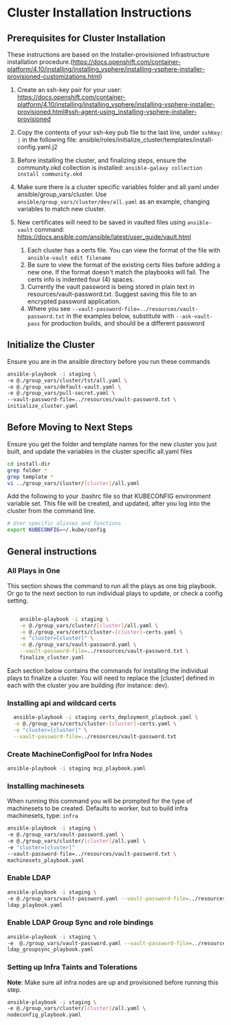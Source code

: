 # Cluster Installation Instructions

## Prerequisites for Cluster Installation

These instructions are based on the Installer-provisioned Infrastructure installation procedure.(<https://docs.openshift.com/container-platform/4.10/installing/installing_vsphere/installing-vsphere-installer-provisioned-customizations.html>)

1. Create an ssh-key pair for your user: <https://docs.openshift.com/container-platform/4.10/installing/installing_vsphere/installing-vsphere-installer-provisioned.html#ssh-agent-using_installing-vsphere-installer-provisioned>

2. Copy the contents of your ssh-key pub file to the last line, under `sshKey: |` in the following file:
  ansible/roles/initialize_cluster/templates/install-config.yaml.j2

3. Before installing the cluster, and finalizing steps, ensure the community.okd collection is installed:
`ansible-galaxy collection install community.okd`

4. Make sure there is a cluster specific variables folder and all.yaml under ansible/group_vars/cluster.
Use `ansible/group_vars/cluster/dev/all.yaml` as an example, changing variables to match new cluster.

5. New certificates will need to be saved in vaulted files using `ansible-vault` command: <https://docs.ansible.com/ansible/latest/user_guide/vault.html>
   1. Each cluster has a certs file. You can view the format of the file with `ansible-vault edit filename`
   2. Be sure to view the format of the existing certs files before adding a new one. If the format doesn't match the playbooks will fail. The certs info is indented four (4) spaces.
   3. Currently the vault password is being stored in plain text in resources/vault-password.txt. Suggest saving this file to an encrypted password application.
   4. Where you see `--vault-password-file=../resources/vault-password.txt` in the examples below, substitute with `--ask-vault-pass` for production builds, and should be a different password

## Initialize the Cluster

Ensure you are in the ansible directory before you run these commands

  ```sh
  ansible-playbook -i staging \
  -e @./group_vars/cluster/tst/all.yaml \
  -e @./group_vars/default-vault.yaml \
  -e @./group_vars/pull-secret.yaml \
  --vault-password-file=../resources/vault-password.txt \
  initialize_cluster.yaml
  ```

## Before Moving to Next Steps

Ensure you get the folder and template names for the new cluster you just built, and update the variables in the cluster specific all.yaml files

  ```sh
  cd install-dir
  grep folder *
  grep template *
  vi ../group_vars/cluster/[cluster]/all.yaml
  ```

Add the following to your .bashrc file so that KUBECONFIG environment variable set.
This file will be created, and updated, after you log into the cluster from the command line.

```sh
# User specific aliases and functions
export KUBECONFIG=~/.kube/config
```

## General instructions

### All Plays in One

This section shows the command to run all the plays as one big playbook.
Or go to the next section to run individual plays to update, or check a config setting.

```sh

    ansible-playbook -i staging \
    -e @./group_vars/cluster/[cluster]/all.yaml \
    -e @./group_vars/certs/cluster-[cluster]-certs.yaml \
    -e "cluster=[cluster]" \
    -e @./group_vars/vault-password.yaml \
    --vault-password-file=../resources/vault-password.txt \
    finalize_cluster.yaml

```

Each section below contains the commands for installing the individual plays to finalize a cluster.
You will need to replace the [cluster] defined in each with the cluster you are building (for instance: dev).

### Installing api and wildcard certs

  ```sh
    ansible-playbook -i staging certs_deployment_playbook.yaml \
    -e @./group_vars/certs/cluster-[cluster]-certs.yaml \
    -e "cluster=[cluster]" \
    --vault-password-file=../resources/vault-password.txt
  ```

### Create MachineConfigPool for Infra Nodes

  ```sh
  ansible-playbook -i staging mcp_playbook.yaml
  ```

### Installing machinesets

 When running this command you will be prompted for the type of machinesets to be created.
 Defaults to worker, but to build infra machinesets, type: `infra`

  ```sh
  ansible-playbook -i staging \
  -e @./group_vars/vault-password.yaml \
  -e @./group_vars/cluster/[cluster]/all.yaml \
  -e "cluster=[cluster]"
  --vault-password-file=../resources/vault-password.txt \
  machinesets_playbook.yaml
  ```

### Enable LDAP

  ```sh
  ansible-playbook -i staging \
  -e @./group_vars/vault-password.yaml --vault-password-file=../resources/vault-password.txt \
  ldap_playbook.yaml
  ```

### Enable LDAP Group Sync and role bindings

  ```sh
  ansible-playbook -i staging \
  -e  @./group_vars/vault-password.yaml --vault-password-file=../resources/vault-password.txt \
  ldap_groupsync_playbook.yaml
  ```

### Setting up Infra Taints and Tolerations

**Note**: Make sure all infra nodes are up and provisioned before running this step.

  ```sh
  ansible-playbook -i staging \
  -e @./group_vars/cluster/[cluster]/all.yaml \
  nodeconfig_playbook.yaml
  ```
